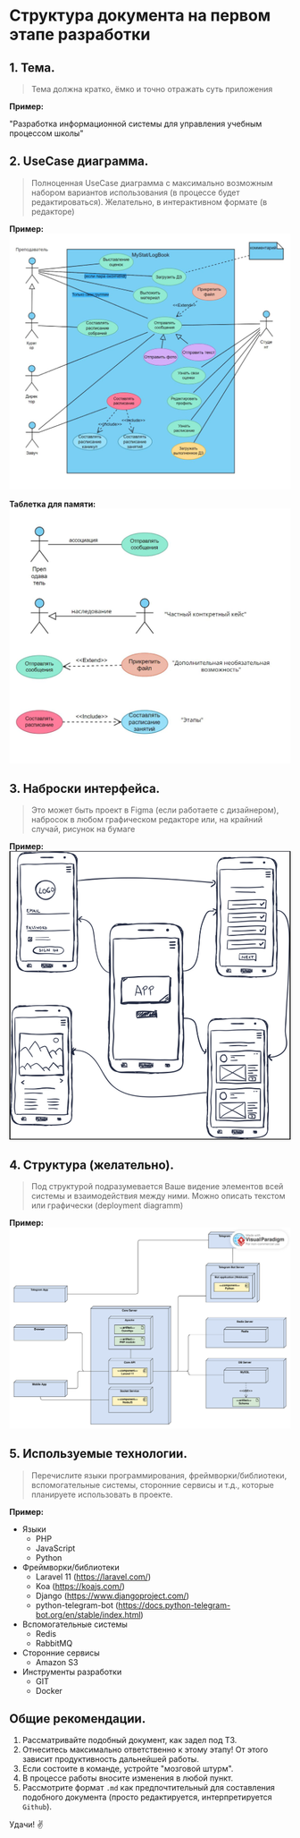# Структура документа на первом этапе разработки

## 1. Тема.
> Тема должна кратко, ёмко и точно отражать суть приложения

**Пример:**

"Разработка информационной системы для управления учебным процессом школы"

## 2. UseCase диаграмма.
> Полноценная UseCase диаграмма с максимально возможным набором вариантов использования (в процессе будет редактироваться). Желательно, в интерактивном формате (в редакторе)

**Пример:**
![alt text](UML_Usecase_Diagram.jpeg)

**Таблетка для памяти:**
![alt text](UML_Usecase_Notes.jpeg)

## 3. Наброски интерфейса.
> Это может быть проект в Figma (если работаете с дизайнером), набросок в любом графическом редакторе или, на крайний случай, рисунок на бумаге

**Пример:**
![alt text](UI_Notes.png)

## 4. Структура (желательно).
> Под структурой подразумевается Ваше видение элементов всей системы и взаимодействия между ними. Можно описать текстом или графически (deployment diagramm)

**Пример:**
![alt text](img/UML_Deployment_Diagram.svg)

## 5. Используемые технологии.
> Перечислите языки программирования, фреймворки/библиотеки, вспомогательные системы, сторонние сервисы и т.д., которые планируете использовать в проекте.

**Пример:**
- Языки
  - PHP
  - JavaScript
  - Python
- Фреймворки/библиотеки
  - Laravel 11 (https://laravel.com/)
  - Koa (https://koajs.com/)
  - Django (https://www.djangoproject.com/)
  - python-telegram-bot (https://docs.python-telegram-bot.org/en/stable/index.html)
- Вспомогательные системы
  - Redis
  - RabbitMQ
- Сторонние сервисы
  - Amazon S3
- Инструменты разработки
  - GIT
  - Docker

## Общие рекомендации.

1. Рассматривайте подобный документ, как задел под ТЗ.
2. Отнеситесь максимально ответственно к этому этапу! От этого зависит продуктивность дальнейшей работы.
3. Если состоите в команде, устройте "мозговой штурм".
4. В процессе работы вносите изменения в любой пункт.
5. Рассмотрите формат `.md` как предпочтительный для составления подобного документа (просто редактируется, интерпретируется `Github`).

Удачи! ✌️
